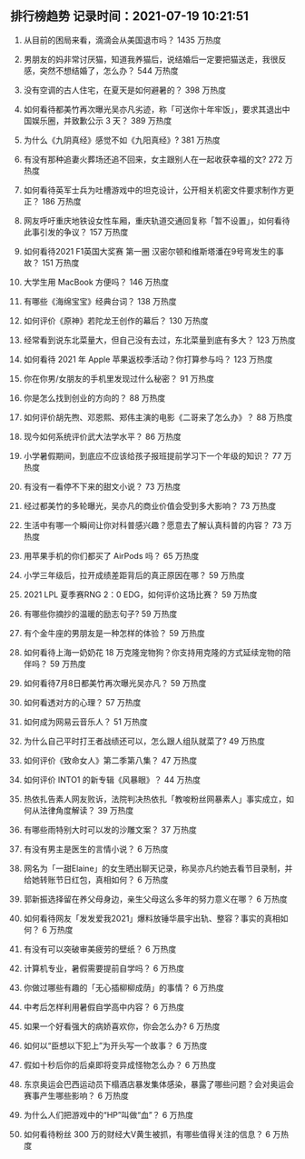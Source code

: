
## 排行榜趋势 记录时间：2021-07-19 10:21:51
  
  1. 从目前的困局来看，滴滴会从美国退市吗？ 1435 万热度
    
  2. 男朋友的妈非常讨厌猫，知道我养猫后，说结婚后一定要把猫送走，我很反感，突然不想结婚了，怎么办？ 544 万热度
    
  3. 没有空调的古人住宅，在夏天是如何避暑的？ 398 万热度
    
  4. 如何看待都美竹再次曝光吴亦凡劣迹，称「可送你十年牢饭」，要求其退出中国娱乐圈，并致歉公示 3 天？ 389 万热度
    
  5. 为什么《九阴真经》感觉不如《九阳真经》? 381 万热度
    
  6. 有没有那种追妻火葬场还追不回来，女主跟别人在一起收获幸福的文? 272 万热度
    
  7. 如何看待英军士兵为吐槽游戏中的坦克设计，公开相关机密文件要求制作方更正？ 186 万热度
    
  8. 网友呼吁重庆地铁设女性车厢，重庆轨道交通回复称「暂不设置」，如何看待此事引发的争议？ 157 万热度
    
  9. 如何看待2021 F1英国大奖赛 第一圈 汉密尔顿和维斯塔潘在9号弯发生的事故？ 151 万热度
    
  10. 大学生用 MacBook 方便吗？ 146 万热度
    
  11. 有哪些《海绵宝宝》经典台词？ 138 万热度
    
  12. 如何评价《原神》若陀龙王创作的幕后？ 130 万热度
    
  13. 经常看到说东北菜量大，但自己没有去过，东北菜量到底有多大？ 123 万热度
    
  14. 如何看待 2021 年 Apple 苹果返校季活动？你打算参与吗？ 123 万热度
    
  15. 你在你男/女朋友的手机里发现过什么秘密？ 91 万热度
    
  16. 你是怎么找到创业的方向的？ 88 万热度
    
  17. 如何评价胡先煦、邓恩熙、郑伟主演的电影《二哥来了怎么办》？ 88 万热度
    
  18. 现今如何系统评价武大法学水平？ 86 万热度
    
  19. 小学暑假期间，到底应不应该给孩子报班提前学习下一个年级的知识？ 77 万热度
    
  20. 有没有一看停不下来的甜文小说？ 73 万热度
    
  21. 经过都美竹的多轮曝光，吴亦凡的商业价值会受到多大影响？ 73 万热度
    
  22. 生活中有哪一个瞬间让你对科普感兴趣？愿意去了解认真科普的内容？ 73 万热度
    
  23. 用苹果手机的你们都买了 AirPods 吗？ 65 万热度
    
  24. 小学三年级后，拉开成绩差距背后的真正原因在哪？ 59 万热度
    
  25. 2021 LPL 夏季赛RNG 2：0 EDG，如何评价这场比赛？ 59 万热度
    
  26. 有哪些你摘抄的温暖的励志句子? 59 万热度
    
  27. 有个金牛座的男朋友是一种怎样的体验？ 59 万热度
    
  28. 如何看待上海一奶奶花 18 万克隆宠物狗？你支持用克隆的方式延续宠物的陪伴吗？ 59 万热度
    
  29. 如何看待7月8日都美竹再次曝光吴亦凡？ 59 万热度
    
  30. 如何看透对方的心理？ 57 万热度
    
  31. 如何成为网易云音乐人？ 51 万热度
    
  32. 为什么自己平时打王者战绩还可以，怎么跟人组队就菜了? 49 万热度
    
  33. 如何评价《致命女人》第二季第八集？ 47 万热度
    
  34. 如何评价 INTO1 的新专辑《风暴眼》？ 44 万热度
    
  35. 热依扎告素人网友败诉，法院判决热依扎「教唆粉丝网暴素人」事实成立，如何从法律角度解读？ 39 万热度
    
  36. 有哪些雨特别大时可以发的沙雕文案？ 37 万热度
    
  37. 有没有男主是医生的言情小说？ 6 万热度
    
  38. 网名为「一甜Elaine」的女生晒出聊天记录，称吴亦凡约她去看节目录制，并给她转账节日红包，真相如何？ 6 万热度
    
  39. 郭新振选择留在养父母身边，亲生父母这么多年的努力意义在哪？ 6 万热度
    
  40. 如何看待网友「发发爱我2021」爆料放锤华晨宇出轨、整容？事实的真相如何？ 6 万热度
    
  41. 有没有可以突破审美疲劳的壁纸？ 6 万热度
    
  42. 计算机专业，暑假需要提前自学吗？ 6 万热度
    
  43. 你做过哪些有趣的「无心插柳柳成荫」的事情？ 6 万热度
    
  44. 中考后怎样利用暑假自学高中内容？ 6 万热度
    
  45. 如果一个好看强大的病娇喜欢你，你会怎么办? 6 万热度
    
  46. 如何以“臣想以下犯上”为开头写一个故事？ 6 万热度
    
  47. 假如十秒后你的后桌即将变异成怪物怎么办？ 6 万热度
    
  48. 东京奥运会巴西运动员下榻酒店暴发集体感染，暴露了哪些问题？会对奥运会赛事产生哪些影响？ 6 万热度
    
  49. 为什么人们把游戏中的“HP”叫做“血”？ 6 万热度
    
  50. 如何看待粉丝 300 万的财经大V黄生被抓，有哪些值得关注的信息？ 6 万热度
    